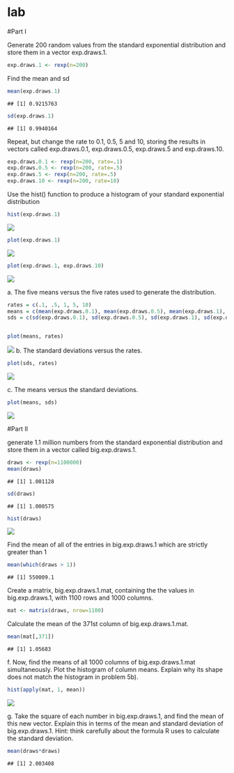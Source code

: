 # lab

#Part I

Generate 200 random values from the standard exponential distribution and store them in a vector
exp.draws.1.

```r
exp.draws.1 <- rexp(n=200)
```

Find the mean and sd

```r
mean(exp.draws.1)
```

```
## [1] 0.9215763
```

```r
sd(exp.draws.1)
```

```
## [1] 0.9940164
```

Repeat, but change the rate to 0.1, 0.5, 5 and 10, storing the results in vectors called exp.draws.0.1,
exp.draws.0.5, exp.draws.5 and exp.draws.10.

```r
exp.draws.0.1 <- rexp(n=200, rate=.1)
exp.draws.0.5 <- rexp(n=200, rate=.5)
exp.draws.5 <- rexp(n=200, rate=.5)
exp.draws.10 <- rexp(n=200, rate=10)
```


Use the hist() function to produce a histogram of your standard exponential distribution

```r
hist(exp.draws.1)
```

![](lab_files/figure-html/unnamed-chunk-4-1.png) 

```r
plot(exp.draws.1)
```

![](lab_files/figure-html/unnamed-chunk-4-2.png) 

```r
plot(exp.draws.1, exp.draws.10)
```

![](lab_files/figure-html/unnamed-chunk-4-3.png) 

a. The five means versus the five rates used to generate the distribution.

```r
rates = c(.1, .5, 1, 5, 10)
means = c(mean(exp.draws.0.1), mean(exp.draws.0.5), mean(exp.draws.1), mean(exp.draws.5), mean(exp.draws.10))
sds = c(sd(exp.draws.0.1), sd(exp.draws.0.5), sd(exp.draws.1), sd(exp.draws.5), sd(exp.draws.10))


plot(means, rates)
```

![](lab_files/figure-html/unnamed-chunk-5-1.png) 
b. The standard deviations versus the rates.

```r
plot(sds, rates)
```

![](lab_files/figure-html/unnamed-chunk-6-1.png) 

c. The means versus the standard deviations.

```r
plot(means, sds)
```

![](lab_files/figure-html/unnamed-chunk-7-1.png) 

#Part II

 generate 1.1 million numbers from the standard exponential distribution and store
them in a vector called big.exp.draws.1.

```r
draws <- rexp(n=1100000)
mean(draws)
```

```
## [1] 1.001128
```

```r
sd(draws)
```

```
## [1] 1.000575
```

```r
hist(draws)
```

![](lab_files/figure-html/unnamed-chunk-8-1.png) 


Find the mean of all of the entries in big.exp.draws.1 which are strictly greater than 1

```r
mean(which(draws > 1))
```

```
## [1] 550009.1
```

Create a matrix, big.exp.draws.1.mat, containing the the values in big.exp.draws.1, with 1100 rows and 1000 columns.

```r
mat <- matrix(draws, nrow=1100)
```

Calculate the mean of the 371st column of big.exp.draws.1.mat.

```r
mean(mat[,371])
```

```
## [1] 1.05683
```

f. Now, find the means of all 1000 columns of big.exp.draws.1.mat simultaneously. Plot the
histogram of column means. Explain why its shape does not match the histogram in problem 5b).

```r
hist(apply(mat, 1, mean))
```

![](lab_files/figure-html/unnamed-chunk-12-1.png) 

g. Take the square of each number in big.exp.draws.1, and find the mean of this new vector.
Explain this in terms of the mean and standard deviation of big.exp.draws.1. Hint: think
carefully about the formula R uses to calculate the standard deviation.

```r
mean(draws*draws)
```

```
## [1] 2.003408
```
